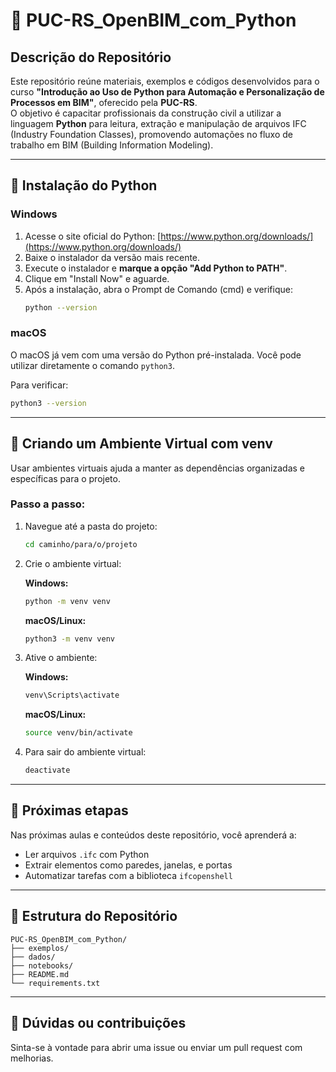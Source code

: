 # 📘 PUC-RS_OpenBIM_com_Python

## Descrição do Repositório

Este repositório reúne materiais, exemplos e códigos desenvolvidos para o curso **"Introdução ao Uso de Python para Automação e Personalização de Processos em BIM"**, oferecido pela **PUC-RS**.  
O objetivo é capacitar profissionais da construção civil a utilizar a linguagem **Python** para leitura, extração e manipulação de arquivos IFC (Industry Foundation Classes), promovendo automações no fluxo de trabalho em BIM (Building Information Modeling).

---

## 🐍 Instalação do Python

### Windows

1. Acesse o site oficial do Python: [https://www.python.org/downloads/](https://www.python.org/downloads/)
2. Baixe o instalador da versão mais recente.
3. Execute o instalador e **marque a opção "Add Python to PATH"**.
4. Clique em "Install Now" e aguarde.
5. Após a instalação, abra o Prompt de Comando (cmd) e verifique:
   ```bash
   python --version
   ```

### macOS

O macOS já vem com uma versão do Python pré-instalada. Você pode utilizar diretamente o comando `python3`.

Para verificar:

```bash
python3 --version
```

---

## 🧪 Criando um Ambiente Virtual com venv

Usar ambientes virtuais ajuda a manter as dependências organizadas e específicas para o projeto.

### Passo a passo:

1. Navegue até a pasta do projeto:

   ```bash
   cd caminho/para/o/projeto
   ```

2. Crie o ambiente virtual:

   **Windows:**

   ```bash
   python -m venv venv
   ```

   **macOS/Linux:**

   ```bash
   python3 -m venv venv
   ```

3. Ative o ambiente:

   **Windows:**

   ```bash
   venv\Scripts\activate
   ```

   **macOS/Linux:**

   ```bash
   source venv/bin/activate
   ```

4. Para sair do ambiente virtual:
   ```bash
   deactivate
   ```

---

## 🚧 Próximas etapas

Nas próximas aulas e conteúdos deste repositório, você aprenderá a:

- Ler arquivos `.ifc` com Python
- Extrair elementos como paredes, janelas, e portas
- Automatizar tarefas com a biblioteca `ifcopenshell`

---

## 📂 Estrutura do Repositório

```
PUC-RS_OpenBIM_com_Python/
├── exemplos/
├── dados/
├── notebooks/
├── README.md
└── requirements.txt
```

---

## 📩 Dúvidas ou contribuições

Sinta-se à vontade para abrir uma issue ou enviar um pull request com melhorias.
